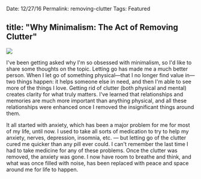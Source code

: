 Date: 12/27/16
Permalink: removing-clutter
Tags: Featured

title: "Why Minimalism: The Act of Removing Clutter"
---

![][image-1]

I've been getting asked why I'm so obsessed with minimalism, so I'd like to share some thoughts on the topic. Letting go has made me a much better person. When I let go of something physical—that I no longer find value in—two things happen: it helps someone else in need, and then I'm able to see more of the things I love. Getting rid of clutter (both physical and mental) creates clarity for what truly matters. I've learned that relationships and memories are much more important than anything physical, and all these relationships were enhanced once I removed the insignificant things around them.

It all started with anxiety, which has been a major problem for me for most of my life, until now. I used to take all sorts of medication to try to help my anxiety, nerves, depression, insomnia, etc. — but letting go of the clutter cured me quicker than any pill ever could. I can't remember the last time I had to take medicine for any of these problems. Once the clutter was removed, the anxiety was gone. I now have room to breathe and think, and what was once filled with noise, has been replaced with peace and space around me for life to happen.

[image-1]:	https://images.unsplash.com/photo-1464274582105-6b442eadde5e?ixlib=rb-0.3.5&q=80&fm=jpg&crop=entropy&cs=tinysrgb&dl=unnvgtswftw-katie-chase.jpg&s=9d7cc65786ec3ffb45fc9ef886e0bbfa